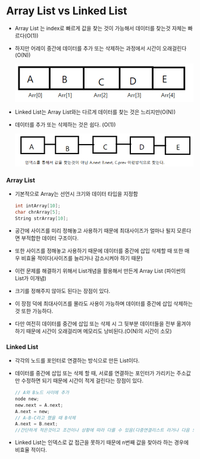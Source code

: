 # Array List  vs  Linked List

* Array List 는 index로 빠르게 값을 찾는 것이 가능해서 데이터를 찾는것 자체는 빠르다(O(1))

* 하지만 어레이 중간에 데이터를 추가 또는 삭제하는 과정에서 시간이 오래걸린다 (O(N))

  ![image-20211011080008571](linked_list.assets/image-20211011080008571.png)

* Linked List는 Array List와는 다르게 데이터를 찾는 것은 느리지만(O(N))

* 데이터를 추가 또는 삭제하는 것은 쉽다. (O(1))

  ![image-20211011080017215](linked_list.assets/image-20211011080017215.png)

### Array List

* 기본적으로 Array는 선언시 크기와 데이터 타입을 지정함

  ```C
  int intArray[10];
  char chrArray[5];
  String strArray[10];
  ```

  

* 공간에 사이즈를 미리 정해놓고 사용하기 때문에 최대사이즈가 얼마나 될지 모른다면 부적합한 데이터 구조이다.
* 또한 사이즈를 정해놓고 사용하기 때문에 데이터를 중간에 삽입 삭제할 때 또한 매우 비효율 적이다(사이즈를 늘리거나 감소시켜야 하기 때문)
* 이런 문제를 해결하기 위해서 List개념을 활용해서 만든게 Array List (파이썬의 List가 이개념)
* 크기를 정해주지 않아도 된다는 장점이 있다. 
* 이 장점 덕에 최대사이즈를 몰라도 사용이 가능하며 데이터를 중간에 삽입 삭제하는 것 또한 가능하다.
* 다만 여전히 데이터를 중간에 삽입 또는 삭제 시 그 뒷부분 데이터들을 전부 옮겨야 하기 때문에 시간이 오래걸리며 메모리도 낭비된다.(O(N)의 시간이 소모)



### Linked List

* 각각의 노드를 포인터로 연결하는 방식으로 만든 List이다.

* 데이터를 중간에 삽입 또는 삭제 할 때, 서로를 연결하는 포인터가 가리키는 주소값만 수정하면 되기 때문에 시간이 적게 걸린다는 장점이 있다.

  ```C
  // A와 B노드 사이에 추가
  node new;
  new.next = A.next;
  A.next = new;
  // A-B-C라고 했을 때 B삭제
  A.next = B.next;
  //간단하게 적은것이고 조건이나 상황에 따라 다를 수 있음(다중연결리스트 라거나 다음 노드가 null이거나 할 경우)
  ```

* Linked List는 인덱스로 값 접근을 못하기 때문에 n번째 값을 찾아라 하는 경우에 비효율 적이다.



